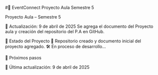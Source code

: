 #🎉 EventConnect
Proyecto Aula Semestre 5

Proyecto Aula – Semestre 5

📅 Actualización: 9 de abril de 2025
Se agrega el documento del Proyecto aula y creación del repositorio del P.A en GitHub.


📁 Estado del Proyecto
🚀 Repositorio creado y documento inicial del proyecto agregado.
🛠️ En proceso de desarrollo...

📌 Próximos pasos

📅 Última actualización: 9 de abril de 2025

